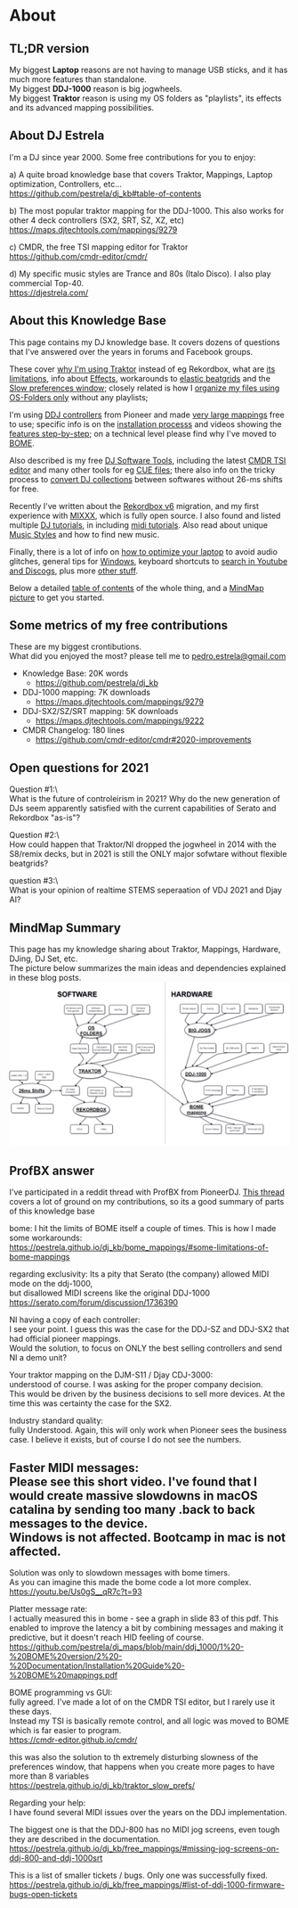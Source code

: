 
# About

## TL;DR version

My biggest **Laptop** reasons are not having to manage USB sticks, and it has much more features than standalone.\
My biggest **DDJ-1000** reason is big jogwheels.\
My biggest **Traktor** reason is using my OS folders as "playlists", its effects and its advanced mapping possibilities.

## About DJ Estrela

I'm a DJ since year 2000. Some free contributions for you to enjoy:

a) A quite broad knowledge base that covers Traktor, Mappings, Laptop optimization, Controllers, etc...\
<https://github.com/pestrela/dj_kb#table-of-contents>

b) The most popular traktor mapping for the DDJ-1000. This also works for other 4 deck controllers (SX2, SRT, SZ, XZ, etc)\
<https://maps.djtechtools.com/mappings/9279>

c) CMDR, the free  TSI mapping editor for Traktor\
<https://github.com/cmdr-editor/cmdr/> 

d) My specific music styles are Trance and 80s (Italo Disco). I also play commercial Top-40.\
<https://djestrela.com/>



## About this Knowledge Base

This page contains my DJ knowledge base. 
It covers dozens of questions that I've answered over the years in forums and Facebook groups.

These cover [why I'm using Traktor](#Traktor-software) instead of eg Rekordbox, 
what are [its limitations](#Which-features-I-miss-in-Traktor), info about [Effects](#Effects), workarounds to 
[elastic beatgrids](#Traktor-Elastic-Beatgrids) and the [Slow preferences window](#Traktor-Slow-preferences-Window);
closely related is how I [organize my files using OS-Folders only](#OS-Folders) without any playlists; 

I'm using [DDJ controllers](#Hardware-Controllers) from Pioneer and made [very large mappings](#Free-Mappings) free to use; 
specific info is on the [installation processs](#How-to-install-my-Traktor-mappings) 
and videos showing the [features step-by-step](#can-i-see-a-demo-video-of-your-mappings); 
on a technical level please find why I've moved to [BOME](#BOME-mappings-migration).

Also described is my free [DJ Software Tools](#Free-DJ-Software-Tools), 
including the latest [CMDR TSI editor](#What-features-did-you-add-to-the-CMDR-TSI-editor)
and many other tools for eg [CUE files](#how-i-build-perfect-tracklists-using-cue-files); 
there also info on the tricky process to [convert DJ collections](#DJ-collection-converters) 
between softwares without 26-ms shifts for free.

Recently I've written about the [Rekordbox v6](#Rekordbox-v6-topics) migration, 
and my first experience with [MIXXX](#mixxx-topics), which is fully open source.
I also found and listed multiple [DJ tutorials](#DJ-tutorials), in including [midi tutorials](#midi-mapping-tutorials).
Also read about unique [Music Styles](#Music-Styles) and how to find new music.

Finally, there is a lot of info on [how to optimize your laptop](#DJ-Software-optimization) to avoid audio glitches, 
general tips for [Windows](#Windows-usage), 
keyboard shortcuts to [search in Youtube and Discogs](#What-shortcuts-you-added-for-Youtube-Google-and-Discogs), 
plus more [other stuff](#Other-topics).


Below a detailed [table of contents](#Table-of-Contents) of the whole thing, 
and a [MindMap picture](#MindMap-Summary) to get you started.
     
      
## Some metrics of my free contributions

These are my biggest crontibutions.\
What did you enjoyed the most? please tell me to pedro.estrela@gmail.com

* Knowledge Base: 20K words 
  * <https://github.com/pestrela/dj_kb>
* DDJ-1000 mapping: 7K downloads
  * <https://maps.djtechtools.com/mappings/9279>
* DDJ-SX2/SZ/SRT mapping: 5K downloads 
  * <https://maps.djtechtools.com/mappings/9222>
* CMDR Changelog: 180 lines
  * <https://github.com/cmdr-editor/cmdr#2020-improvements>
  
 
 
## Open questions for 2021

Question #1:\  
What is the future of controleirism in 2021? 
Why do the new generation of DJs seem apparently satisfied with the current capabilities of Serato and Rekordbox "as-is"?

Question #2:\  
How could happen that Traktor/NI dropped the jogwheel in 2014 with the S8/remix decks, but in 2021 is still the ONLY major sofwtare without flexible beatgrids?

question #3:\  
What is your opinion of realtime STEMS seperaation of VDJ 2021 and Djay AI?




## MindMap Summary

This page has my knowledge sharing about Traktor, Mappings, Hardware, DJing, DJ Set, etc.\
The picture below summarizes the main ideas and dependencies explained in these blog posts.
![traktor_mindmap](pics/traktor_mindmap.png?raw=true)

   
   
## ProfBX answer

I've participated in a reddit thread with ProfBX from PioneerDJ. 
[This thread](https://www.reddit.com/r/DJs/comments/nfcl9p/pioneer_dj_cdj3000_now_supports_djay_pro_ai/gzwdywv/?utm_source=reddit&utm_medium=web2x&context=3)
covers a lot of ground on my contributions, so its a good summary of parts of this knowledge base

   
  
bome: I hit the limits of BOME itself a couple of times. This is how I made some workarounds:  
<https://pestrela.github.io/dj_kb/bome_mappings/#some-limitations-of-bome-mappings>  

regarding exclusivity: Its a pity that Serato (the company) allowed MIDI mode on the ddj-1000,  
but disallowed MIDI screens like the original DDJ-1000  
<https://serato.com/forum/discussion/1736390>

NI having a copy of each controller:  
I see your point. I guess this was the case for the DDJ-SZ and DDJ-SX2 that had official pioneer mappings.  
Would the solution, to focus on ONLY the best selling controllers and send NI a demo unit?  

Your traktor mapping on the DJM-S11 / Djay CDJ-3000:  
understood of course. I was asking for the proper company decision.  
This would be driven by the business decisions to sell more devices. At the time this was certainty the case for the SX2.  

Industry standard quality:   
fully Understood. Again, this will only work when Pioneer sees the business case. I believe it exists, but of course I do not see the numbers.

Faster MIDI messages:  
Please see this short video. I've found that I would create massive slowdowns in macOS catalina by sending too many .back to back messages to the device.  
Windows is not affected. Bootcamp in mac is not affected.  
--
Solution was only to slowdown messages with bome timers.  
As you can imagine this made the bome code a lot more complex.  
<https://youtu.be/Us0gS__qR7c?t=93>  


Platter message rate:  
I actually measured this in bome - see a graph in slide 83 of this pdf. This enabled to improve the latency a bit by combining messages and making it predictive, but it doesn't reach HID feeling of course.   
<https://github.com/pestrela/dj_maps/blob/main/ddj_1000/1%20-%20BOME%20version/2%20-%20Documentation/Installation%20Guide%20-%20BOME%20mappings.pdf>  

BOME programming vs GUI:  
fully agreed. I've made a lot of on the CMDR TSI editor, but I rarely use it these days.   
Instead my TSI is basically remote control, and all logic was moved to BOME which is far easier to program.  
<https://cmdr-editor.github.io/cmdr/>  

this was also the solution to th extremely disturbing slowness of the preferences window, that happens when you create more pages to have more than 8 variables  
<https://pestrela.github.io/dj_kb/traktor_slow_prefs/>  


Regarding your help:  
I have found several MIDI issues over the years on the DDJ implementation.  

The biggest one is that the DDJ-800 has no MIDI jog screens, even tough they are described in the documentation.  
<https://pestrela.github.io/dj_kb/free_mappings/#missing-jog-screens-on-ddj-800-and-ddj-1000srt>  

This is a list of smaller tickets / bugs. Only one was successfully fixed.  
<https://pestrela.github.io/dj_kb/free_mappings/#list-of-ddj-1000-firmware-bugs-open-tickets>  

 
 